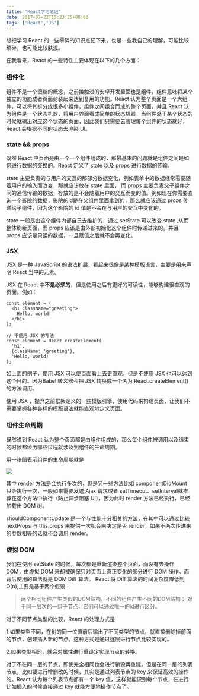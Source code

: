 ```yaml
---
title: "React学习笔记"
date: 2017-07-22T15:23:25+08:00
tags: ['React','JS']
---
```

想把学习 React 的一些零碎的知识点记下来，也是一些我自己的理解，可能比较琐碎，也可能比较肤浅。

在我看来，React 的一些特性主要体现在以下的几个方面：
<!-- more -->

###  组件化

组件不是一个很新的概念，之前接触过的安卓开发里面也是组件，组件意味将某个独立的功能或者页面封装起来达到复用的功能。React 认为整个页面是一个大组件，可以将其拆分成很多小组件，组件之间组合而成的整个页面，并且 React 认为组件是一个状态机器，将用户界面看成简单的状态机器，当组件处于某个状态的时候就输出对应这个状态的页面，因此我们只需要去管理每个组件的状态就好，React 会根据不同的状态去渲染 UI。

### state && props

既然 React 中页面是由一个一个组件组成的，那最基本的问题就是组件之间是如何进行数据的交换的。React 定义了 state 以及 props 进行数据的传输。

state 主要负责的与用户的交互的那部分数据变化，例如表单中的数据经常需要随着用户的输入而改变，那就应该放在 state 里面， 而 props 主要负责父子组件之间的通信传输的数据，存放的是不会随着用户的交互而变的值。例如现在你需要查询一个影院的数据，影院的id是在父组件里面拿到的，那么就应该通过 props 传递给子组件，因为这个影院的 id 值是不会在与用户的交互中变化的。

 state 一般是由这个组件内部自己去维护的，通过 setState 可以改变 state ,从而整体刷新页面，而 props 应该是由外部初始化这个组件时传递进来的。并且 props 应该是只读的数据，一旦赋值之后就不会再变化。

### JSX

JSX 是一种 JavaScript 的语法扩展，看起来很像是某种模版语言，主要是用来声明 React 当中的元素。

JSX 在 React 中**不是必须的**，但是使用之后有更好的可读性，能够构建很直观的页面。例如：
```
const element = (
  <h1 className="greeting">
    Hello, world!
  </h1>
);

// 不使用 JSX 的写法
const element = React.createElement(
  'h1',
  {className: 'greeting'},
  'Hello, world!'
);
```
如上面的例子，使用 JSX 可以使页面看上去更直观，但是不使用 JSX 也可以达到这个目的。因为Babel 转义器会把 JSX 转换成一个名为 React.createElement() 的方法调用。

使用 JSX ，抛弃之前框架定义的一些模版引擎，使用代码来构建页面，让我们不需要掌握各种各样的模版语法就能直观地定义页面。

### 组件生命周期

既然说到 React 认为整个页面都是由组件组成的，那么每个组件被调用以及结束的时候都经历哪些过程就涉及到组件的生命周期。

用一张图表示组件的生命周期就是

![](http://ojzeprg7w.bkt.clouddn.com/react1.png)

其中 render 方法是会执行多次的，但是另一些方法比如 componentDidMount 只会执行一次，一般如果需要发送 Ajax 请求或者 setTimeout、setInterval就推荐在这个方法中执行（防止异步阻塞 UI），因为此时 render 方法已经执行，已经加载出 DOM 树。

shouldComponentUpdate 是一个与性能十分相关的方法，在其中可以通过比较 nextProps 与 this.props 来提供一次机会来决定是否 render，如果不两次传进来的参数相等的话就不会调用 render。

### 虚拟 DOM

我们在使用 setState 的时候，每次都是重新渲染整个页面，而没有去操作 DOM，由虚拟 DOM 来却被确保只对页面上真正变化的部分进行 DOM 操作。而背后使用的算法就是 DOM Diff 算法。 React 将 Diff 算法的时间复杂度降低到 O(n),主要是基于两个假设：
> 两个相同组件产生类似的DOM结构，不同的组件产生不同的DOM结构；
对于同一层次的一组子节点，它们可以通过唯一的id进行区分。

对于不同节点类型的比较，React 的处理方式是

1.如果类型不同，在树的同一位置前后输出了不同类型的节点，就直接删除掉前面的节点，创建插入新的节点。这种方式是通过逐层进行节点比较实现的。

2.如果类型相同，就会对属性进行重设定实现节点的转换。

对于不在同一层的节点，即使完全相同也会进行销毁再重建，但是在同一层的列表节点，比如要进行增删改的时候，其实是通过列表节点的 key 来保证高效的操作的。React 认为每个列表节点都有一个 key 值，这样就能识别每个节点，在进行比如插入的时候直接通过 key 就能方便地操作节点了。
